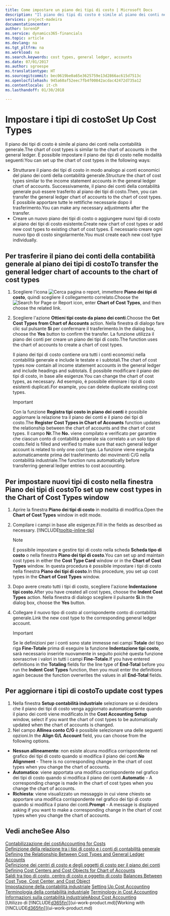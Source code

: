 ```yaml
---
title: Come impostare un piano dei tipi di costo | Microsoft Docs
description: "Il piano dei tipi di costo è simile al piano dei conti nella contabilità generale."
services: project-madeira
documentationcenter: 
author: SorenGP
ms.service: dynamics365-financials
ms.topic: article
ms.devlang: na
ms.tgt_pltfrm: na
ms.workload: na
ms.search.keywords: cost types, general ledger, accounts
ms.date: 07/01/2017
ms.author: sgroespe
ms.translationtype: HT
ms.sourcegitcommit: bec0619be0a65e3625759e13d2866ac615d7513c
ms.openlocfilehash: 945a60af52eec7fb4f00842acdac42472d735a12
ms.contentlocale: it-ch
ms.lasthandoff: 01/30/2018

---
```

# <a name="set-up-cost-types"></a><span data-ttu-id="1692a-103">Impostare i tipi di costo</span><span class="sxs-lookup"><span data-stu-id="1692a-103">Set Up Cost Types</span></span>
<span data-ttu-id="1692a-104">Il piano dei tipi di costo è simile al piano dei conti nella contabilità generale.</span><span class="sxs-lookup"><span data-stu-id="1692a-104">The chart of cost types is similar to the chart of accounts in the general ledger.</span></span> <span data-ttu-id="1692a-105">È possibile impostare il piano dei tipi di costo nelle modalità seguenti:</span><span class="sxs-lookup"><span data-stu-id="1692a-105">You can set up the chart of cost types in the following ways:</span></span>  

-   <span data-ttu-id="1692a-106">Strutturare il piano dei tipi di costo in modo analogo ai conti economici del piano dei conti della contabilità generale.</span><span class="sxs-lookup"><span data-stu-id="1692a-106">Structure the chart of cost types similar to the income statement accounts in the general ledger chart of accounts.</span></span> <span data-ttu-id="1692a-107">Successivamente, il piano dei conti della contabilità generale può essere trasferito al piano dei tipi di costo.</span><span class="sxs-lookup"><span data-stu-id="1692a-107">Then, you can transfer the general ledger chart of accounts to the chart of cost types.</span></span> <span data-ttu-id="1692a-108">È possibile apportare tutte le rettifiche necessarie dopo il trasferimento.</span><span class="sxs-lookup"><span data-stu-id="1692a-108">You can make any necessary adjustments after the transfer.</span></span>  
-   <span data-ttu-id="1692a-109">Creare un nuovo piano dei tipi di costo o aggiungere nuovi tipi di costo al piano dei tipi di costo esistente.</span><span class="sxs-lookup"><span data-stu-id="1692a-109">Create new chart of cost types or add new cost types to existing chart of cost types.</span></span> <span data-ttu-id="1692a-110">È necessario creare ogni nuovo tipo di costo singolarmente.</span><span class="sxs-lookup"><span data-stu-id="1692a-110">You must create each new cost type individually.</span></span>  

## <a name="to-transfer-the-general-ledger-chart-of-accounts-to-the-chart-of-cost-types"></a><span data-ttu-id="1692a-111">Per trasferire il piano dei conti della contabilità generale al piano dei tipi di costo</span><span class="sxs-lookup"><span data-stu-id="1692a-111">To transfer the general ledger chart of accounts to the chart of cost types</span></span>  
1.  <span data-ttu-id="1692a-112">Scegliere l'icona ![Cerca pagina o report](media/ui-search/search_small.png "icona Cerca pagina o report"), immettere **Piano dei tipi di costo**, quindi scegliere il collegamento correlato.</span><span class="sxs-lookup"><span data-stu-id="1692a-112">Choose the ![Search for Page or Report](media/ui-search/search_small.png "Search for Page or Report icon") icon, enter **Chart of Cost Types**, and then choose the related link.</span></span>  
2.  <span data-ttu-id="1692a-113">Scegliere l'azione **Ottieni tipi costo da piano dei conti**.</span><span class="sxs-lookup"><span data-stu-id="1692a-113">Choose the **Get Cost Types from Chart of Accounts** action.</span></span> <span data-ttu-id="1692a-114">Nella finestra di dialogo fare clic sul pulsante **Sì** per confermare il trasferimento.</span><span class="sxs-lookup"><span data-stu-id="1692a-114">In the dialog box, choose the **Yes** button to confirm the transfer.</span></span> <span data-ttu-id="1692a-115">La funzione utilizza il piano dei conti per creare un piano dei tipi di costo.</span><span class="sxs-lookup"><span data-stu-id="1692a-115">The function uses the chart of accounts to create a chart of cost types.</span></span>  

    <span data-ttu-id="1692a-116">Il piano dei tipi di costo contiene ora tutti i conti economici nella contabilità generale e include le testate e i subtotali.</span><span class="sxs-lookup"><span data-stu-id="1692a-116">The chart of cost types now contain all income statement accounts in the general ledger and include headings and subtotals.</span></span> <span data-ttu-id="1692a-117">È possibile modificare il piano dei tipi di costo, in base alle esigenze.</span><span class="sxs-lookup"><span data-stu-id="1692a-117">You can change the chart of cost types, as necessary.</span></span> <span data-ttu-id="1692a-118">Ad esempio, è possibile eliminare i tipi di costo esistenti duplicati.</span><span class="sxs-lookup"><span data-stu-id="1692a-118">For example, you can delete duplicate existing cost types.</span></span>  

    > [!IMPORTANT]  
    >  <span data-ttu-id="1692a-119">Con la funzione **Registra tipi costo in piano dei conti** è possibile aggiornare la relazione tra il piano dei conti e il piano dei tipi di costo.</span><span class="sxs-lookup"><span data-stu-id="1692a-119">The **Register Cost Types in Chart of Accounts** function updates the relationship between the chart of accounts and the chart of cost types.</span></span> <span data-ttu-id="1692a-120">Il campo **Nr.**</span><span class="sxs-lookup"><span data-stu-id="1692a-120">The **No.**</span></span> <span data-ttu-id="1692a-121">viene compilato e verificato per garantire che ciascun conto di contabilità generale sia correlato a un solo tipo di costo.</span><span class="sxs-lookup"><span data-stu-id="1692a-121">field is filled and verified to make sure that each general ledger account is related to only one cost type.</span></span> <span data-ttu-id="1692a-122">La funzione viene eseguita automaticamente prima del trasferimento dei movimenti C/G nella contabilità industriale.</span><span class="sxs-lookup"><span data-stu-id="1692a-122">The function runs automatically before transferring general ledger entries to cost accounting.</span></span>  

## <a name="to-set-up-new-cost-types-in-the-chart-of-cost-types-window"></a><span data-ttu-id="1692a-123">Per impostare nuovi tipi di costo nella finestra Piano dei tipi di costo</span><span class="sxs-lookup"><span data-stu-id="1692a-123">To set up new cost types in the Chart of Cost Types window</span></span>  
1.  <span data-ttu-id="1692a-124">Aprire la finestra **Piano dei tipi di costo** in modalità di modifica.</span><span class="sxs-lookup"><span data-stu-id="1692a-124">Open the **Chart of Cost Types** window in edit mode.</span></span>  
2.  <span data-ttu-id="1692a-125">Compilare i campi in base alle esigenze.</span><span class="sxs-lookup"><span data-stu-id="1692a-125">Fill in the fields as described as necessary.</span></span> [!INCLUDE[tooltip-inline-tip](includes/tooltip-inline-tip_md.md)]

    > [!NOTE]  
    >  <span data-ttu-id="1692a-126">È possibile impostare e gestire tipi di costo nella scheda **Scheda tipo di costo** o nella finestra **Piano dei tipi di costo**.</span><span class="sxs-lookup"><span data-stu-id="1692a-126">You can set up and maintain cost types in either the **Cost Type Card** window or in the **Chart of Cost Types** window.</span></span> <span data-ttu-id="1692a-127">In questa procedura è possibile impostare i tipi di costo nella finestra  **Piano dei tipi di costo**.</span><span class="sxs-lookup"><span data-stu-id="1692a-127">In this procedure, you set up cost types in the **Chart of Cost Types** window.</span></span>

3.  <span data-ttu-id="1692a-128">Dopo avere creato tutti i tipi di costo, scegliere l'azione **Indentazione tipi costo**.</span><span class="sxs-lookup"><span data-stu-id="1692a-128">After you have created all cost types, choose the **Indent Cost Types** action.</span></span> <span data-ttu-id="1692a-129">Nella finestra di dialogo scegliere il pulsante **Sì**.</span><span class="sxs-lookup"><span data-stu-id="1692a-129">In the dialog box, choose the **Yes** button.</span></span>  
4.  <span data-ttu-id="1692a-130">Collegare il nuovo tipo di costo al corrispondente conto di contabilità generale.</span><span class="sxs-lookup"><span data-stu-id="1692a-130">Link the new cost type to the corresponding general ledger account.</span></span>  

    > [!IMPORTANT]  
    >  <span data-ttu-id="1692a-131">Se le definizioni per i conti sono state immesse nei campi **Totale** del tipo riga **Fine-Totale** prima di eseguire la funzione **Indentazione tipi costo**, sarà necessario inserirle nuovamente in seguito poiché questa funzione sovrascrive i valori in tutti i campi **Fine-Totale**.</span><span class="sxs-lookup"><span data-stu-id="1692a-131">If you have entered definitions in the **Totaling** fields for the line type of **End-Total** before you run the **Indent Cost Types** function, then you must enter the definitions again because the function overwrites the values in all **End-Total** fields.</span></span>  

## <a name="to-update-cost-types"></a><span data-ttu-id="1692a-132">Per aggiornare i tipi di costo</span><span class="sxs-lookup"><span data-stu-id="1692a-132">To update cost types</span></span>  
1.  <span data-ttu-id="1692a-133">Nella finestra **Setup contabilità industriale** selezionare se si desidera che il piano dei tipi di costo venga aggiornato automaticamente quando il piano dei conti viene modificato.</span><span class="sxs-lookup"><span data-stu-id="1692a-133">In the **Cost Accounting Setup** window, select if you want the chart of cost types to be automatically updated when the chart of accounts is changed.</span></span>  
2.  <span data-ttu-id="1692a-134">Nel campo **Allinea conto C/G** è possibile selezionare una delle seguenti opzioni.</span><span class="sxs-lookup"><span data-stu-id="1692a-134">In the **Align G/L Account** field, you can choose from the following options.</span></span>  

- <span data-ttu-id="1692a-135">**Nessun allineamento**: non esiste alcuna modifica corrispondente nel grafico dei tipi di costo quando si modifica il piano dei conti.</span><span class="sxs-lookup"><span data-stu-id="1692a-135">**No Alignment** - There is no corresponding change in the chart of cost types when you change the chart of accounts.</span></span>  
- <span data-ttu-id="1692a-136">**Automatico**: viene apportata una modifica corrispondente nel grafico dei tipi di costo quando si modifica il piano dei conti.</span><span class="sxs-lookup"><span data-stu-id="1692a-136">**Automatic** - A corresponding change is made in the chart of cost types when you change the chart of accounts.</span></span>  
- <span data-ttu-id="1692a-137">**Richiesta**: viene visualizzato un messaggio in cui viene chiesto se apportare una modifica corrispondente nel grafico dei tipi di costo quando si modifica il piano dei conti.</span><span class="sxs-lookup"><span data-stu-id="1692a-137">**Prompt** - A message is displayed asking if you want to make a corresponding change in the chart of cost types when you change the chart of accounts.</span></span>  

## <a name="see-also"></a><span data-ttu-id="1692a-138">Vedi anche</span><span class="sxs-lookup"><span data-stu-id="1692a-138">See Also</span></span>  
[<span data-ttu-id="1692a-139">Contabilizzazione dei costi</span><span class="sxs-lookup"><span data-stu-id="1692a-139">Accounting for Costs</span></span>](finance-manage-cost-accounting.md)  
<span data-ttu-id="1692a-140">[Definizione della relazione tra i tipi di costo e i conti di contabilità generale](finance-defining-the-relationship-between-cost-types-and-general-ledger-accounts.md) </span><span class="sxs-lookup"><span data-stu-id="1692a-140">[Defining the Relationship Between Cost Types and General Ledger Accounts](finance-defining-the-relationship-between-cost-types-and-general-ledger-accounts.md) </span></span>  
<span data-ttu-id="1692a-141">[Definizione dei centri di costo e degli oggetti di costo per il piano dei conti](finance-defining-cost-centers-and-cost-objects-for-chart-of-accounts.md) </span><span class="sxs-lookup"><span data-stu-id="1692a-141">[Defining Cost Centers and Cost Objects for Chart of Accounts](finance-defining-cost-centers-and-cost-objects-for-chart-of-accounts.md) </span></span>  
<span data-ttu-id="1692a-142">[Saldi tra tipo di costo, centro di costo e oggetto di costo](finance-balances-between-cost-type-cost-center-and-cost-object.md) </span><span class="sxs-lookup"><span data-stu-id="1692a-142">[Balances Between Cost Type, Cost Center, and Cost Object](finance-balances-between-cost-type-cost-center-and-cost-object.md) </span></span>  
<span data-ttu-id="1692a-143">[Impostazione della contabilità industriale](finance-set-up-cost-accounting.md) </span><span class="sxs-lookup"><span data-stu-id="1692a-143">[Setting Up Cost Accounting](finance-set-up-cost-accounting.md) </span></span>  
<span data-ttu-id="1692a-144">[Terminologia della contabilità industriale](finance-terminology-in-cost-accounting.md) </span><span class="sxs-lookup"><span data-stu-id="1692a-144">[Terminology in Cost Accounting](finance-terminology-in-cost-accounting.md) </span></span>  
[<span data-ttu-id="1692a-145">Informazioni sulla contabilità industriale</span><span class="sxs-lookup"><span data-stu-id="1692a-145">About Cost Accounting</span></span>](finance-about-cost-accounting.md)  
<span data-ttu-id="1692a-146">[Utilizzo di [!INCLUDE[d365fin](includes/d365fin_md.md)]](ui-work-product.md)</span><span class="sxs-lookup"><span data-stu-id="1692a-146">[Working with [!INCLUDE[d365fin](includes/d365fin_md.md)]](ui-work-product.md)</span></span>


